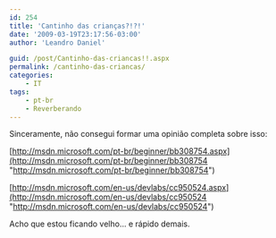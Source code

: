 ```yaml
---
id: 254
title: 'Cantinho das crianças?!?!'
date: '2009-03-19T23:17:56-03:00'
author: 'Leandro Daniel'

guid: /post/Cantinho-das-criancas!!.aspx
permalink: /cantinho-das-criancas/
categories:
    - IT
tags:
    - pt-br
    - Reverberando
---
```


Sinceramente, não consegui formar uma opinião completa sobre isso:

[http://msdn.microsoft.com/pt-br/beginner/bb308754.aspx](http://msdn.microsoft.com/pt-br/beginner/bb308754 "http://msdn.microsoft.com/pt-br/beginner/bb308754")

[http://msdn.microsoft.com/en-us/devlabs/cc950524.aspx](http://msdn.microsoft.com/en-us/devlabs/cc950524 "http://msdn.microsoft.com/en-us/devlabs/cc950524")

Acho que estou ficando velho… e rápido demais.

